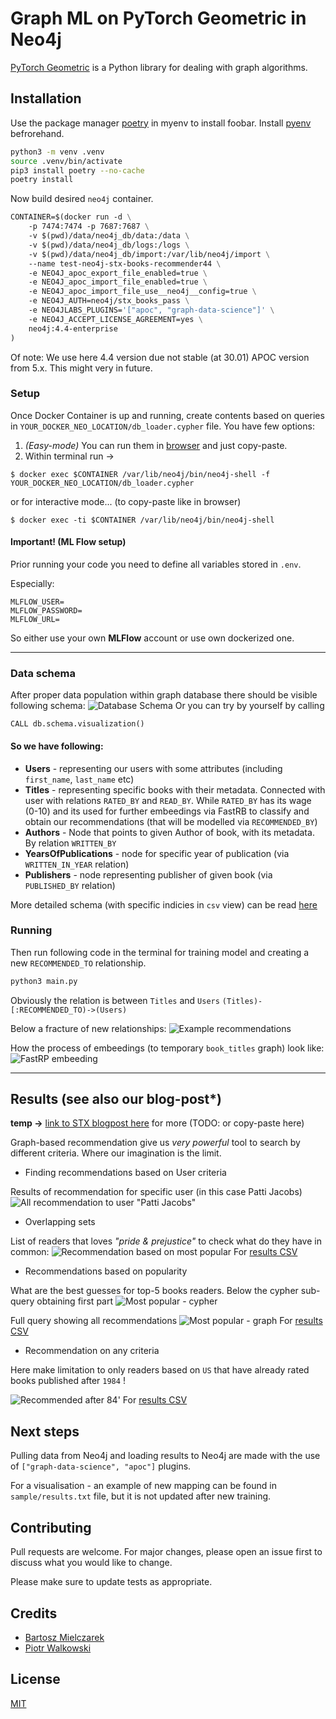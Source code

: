 # Graph ML on PyTorch Geometric in Neo4j

[PyTorch Geometric](https://pytorch-geometric.readthedocs.io/en/latest/) is a Python library for dealing with graph algorithms.

## Installation

Use the package manager [poetry](https://python-poetry.org/) in myenv to install foobar. Install [pyenv](https://github.com/pyenv/pyenv) befrorehand.

```bash
python3 -m venv .venv
source .venv/bin/activate
pip3 install poetry --no-cache   
poetry install
```

Now build desired `neo4j` container.
```dockerfile
CONTAINER=$(docker run -d \
    -p 7474:7474 -p 7687:7687 \
    -v $(pwd)/data/neo4j_db/data:/data \
	-v $(pwd)/data/neo4j_db/logs:/logs \
	-v $(pwd)/data/neo4j_db/import:/var/lib/neo4j/import \
    --name test-neo4j-stx-books-recommender44 \
    -e NEO4J_apoc_export_file_enabled=true \
    -e NEO4J_apoc_import_file_enabled=true \
    -e NEO4J_apoc_import_file_use__neo4j__config=true \
    -e NEO4J_AUTH=neo4j/stx_books_pass \
	-e NEO4JLABS_PLUGINS='["apoc", "graph-data-science"]' \
	-e NEO4J_ACCEPT_LICENSE_AGREEMENT=yes \
	neo4j:4.4-enterprise
)                  
```

Of note: We use here 4.4 version due not stable (at 30.01) APOC version from 5.x. This might very in future.

### Setup
Once Docker Container is up and running, create contents based on queries in `YOUR_DOCKER_NEO_LOCATION/db_loader.cypher` file.
You have few options:
1. _(Easy-mode)_ You can run them in [browser](http://localhost:7474/browser) and just copy-paste.
2. Within terminal run ->

`$ docker exec $CONTAINER /var/lib/neo4j/bin/neo4j-shell -f YOUR_DOCKER_NEO_LOCATION/db_loader.cypher`

or for interactive mode... (to copy-paste like in browser)

`$ docker exec -ti $CONTAINER /var/lib/neo4j/bin/neo4j-shell`

#### Important! (ML Flow setup)

Prior running your code you need to define all variables stored in `.env`.

Especially:
```commandline
MLFLOW_USER=
MLFLOW_PASSWORD=
MLFLOW_URL=
```

So either use your own **MLFlow** account or use own dockerized one.

---
### Data schema
After proper data population within graph database there should be visible following schema:
![Database Schema](assets/img/schemat.png)
Or you can try by yourself by calling 
```cypher 
CALL db.schema.visualization()
```
#### So we have following:
* **Users** - representing our users with some attributes (including `first_name`, `last_name` etc)
* **Titles** - representing specific books with their metadata. Connected with user with relations `RATED_BY` and `READ_BY`. While `RATED_BY` has its wage (0-10) and its used for further embeedings via FastRB to classify and obtain our recommendations (that will be modelled via `RECOMMENDED_BY`)
* **Authors** - Node that points to given Author of book, with its metadata. By relation `WRITTEN_BY`
* **YearsOfPublications** - node for specific year of publication (via `WRITTEN_IN_YEAR` relation)
* **Publishers** - node representing publisher of given book (via `PUBLISHED_BY` relation)


More detailed schema (with specific indicies in `csv` view) can be read [here](assets/full_schema_prior_mapping.csv) 

### Running
Then run following code in the terminal for training model and creating a new `RECOMMENDED_TO` relationship. 

```bash
python3 main.py
```


Obviously the relation is between `Titles` and `Users`
`(Titles)-[:RECOMMENDED_TO)->(Users)`

Below a fracture of new relationships:
![Example recommendations](assets/img/recommendation_results.png)

How the process of embeedings (to temporary `book_titles` graph) look like:
![FastRP embeeding](assets/img/fast_rp_embedding.png)


---

## Results (see also our blog-post*)

**temp ->** [link to STX blogpost here](https://docs.google.com/document/d/1AJ7Gm_Lc-wcRb_IXm1GvShT6c2yQ8Q0csD_6vLwYDLA/edit#) for more (TODO: or copy-paste here)

Graph-based recommendation give us *very powerful* tool to search by different criteria. Where our imagination is the limit.

* Finding recommendations based on User criteria

Results of recommendation for specific user (in this case Patti Jacobs)
![All recommendation to user "Patti Jacobs"](assets/img/patti_jacobs_recommendations.png)

* Overlapping sets 

List of readers that loves *"pride & prejustice"* to check what do they have in common:
![Recommendation based on most popular](assets/img/pride_1.png)
For [results CSV](assets/pride_recommendations.csv) 


* Recommendations based on popularity

What are the best guesses for top-5 books readers.
Below the cypher sub-query obtaining first part 
![Most popular - cypher](assets/img/most_popular_cypher.png)

Full query showing all recommendations
![Most popular - graph](assets/img/top_based_on_most_popular.png)
For [results CSV](assets/most_popular_books_by_reads.csv)


* Recommendation on any criteria

Here make limitation to only readers based on `US` that have already rated books published after `1984` !

![Recommended after 84'](assets/img/recommended_us_after_1984.png)
For [results CSV](assets/recommended_after_84.csv)


## Next steps
Pulling data from Neo4j and loading results to Neo4j are made with the use of `["graph-data-science", "apoc"]` plugins.

For a visualisation - an example of new mapping can be found in `sample/results.txt` file, but it is not updated after new training.

## Contributing

Pull requests are welcome. For major changes, please open an issue first
to discuss what you would like to change.

Please make sure to update tests as appropriate.

## Credits
* [Bartosz Mielczarek](https://www.linkedin.com/in/bartosz-mielczarek-647346117)
* [Piotr Walkowski](https://www.linkedin.com/in/piotrwalkowski/)


## License

[MIT](https://choosealicense.com/licenses/mit/)